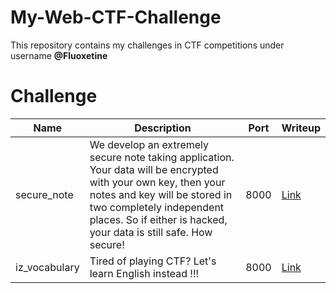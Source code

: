 # My-Web-CTF-Challenge
This repository contains my challenges in CTF competitions under username **@Fluoxetine**

# Challenge

| Name          | Description | Port | Writeup |
|---------------|-------------|------|---------|
| secure_note   | We develop an extremely secure note taking application. Your data will be encrypted with your own key, then your notes and key will be stored in two completely independent places. So if either is hacked, your data is still safe. How secure!        | 8000 | [Link](https://github.com/tqthangbl/My-Web-CTF-Challenge/blob/main/hcmus-ctf2022/secure_note/writeup/secure-note%2090d2fa040eff448a85b2e3a7ab4627d0.md) |
| iz_vocabulary | Tired of playing CTF? Let's learn English instead !!!            | 8000 |   [Link](https://github.com/tqthangbl/My-Web-CTF-Challenge/blob/main/hcmus-ctf2022/iz-vocabulary/writeup/iz-vocabulary%20a0dee69ff9a945e199872b9af692da3b.md)      |
